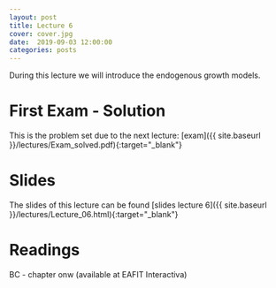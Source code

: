 ```yaml
---
layout: post
title: Lecture 6
cover: cover.jpg
date:  2019-09-03 12:00:00
categories: posts
---
```


During this lecture we will introduce the endogenous growth models.

# First Exam - Solution

This is the problem set due to the next lecture: [exam]({{ site.baseurl }}/lectures/Exam_solved.pdf){:target="_blank"} 


# Slides

The slides of this lecture can be found [slides lecture 6]({{ site.baseurl }}/lectures/Lecture_06.html){:target="_blank"} 

# Readings

BC - chapter onw (available at EAFIT Interactiva)
